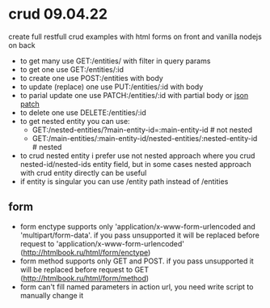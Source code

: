 # crud 09.04.22

create full restfull crud examples with html forms on front and vanilla nodejs on back

- to get many use GET:/entities/ with filter in query params
- to get one use GET:/entities/:id
- to create one use POST:/entities with body
- to update (replace) one use PUT:/entities/:id with body
- to parial update one use PATCH:/entities/:id with partial body or [json patch](http://jsonpatch.com)
- to delete one use DELETE:/entities/:id
- to get nested entity you can use:
  - GET:/nested-entities/?main-entity-id=:main-entity-id # not nested
  - GET:/main-entities/:main-entity-id/nested-entities/:nested-entity-id # nested
- to crud nested entity i prefer use not nested approach where you crud nested-id/nested-ids entity field, but in some cases nested approach with crud entity directly can be useful
- if entity is singular you can use /entity path instead of /entities

## form

- form enctype supports only 'application/x-www-form-urlencoded and 'multipart/form-data'. if you pass unsupported it will be replaced before request to 'application/x-www-form-urlencoded' (http://htmlbook.ru/html/form/enctype)
- form method supports only GET and POST. if you pass unsupported it will be replaced before request to GET (http://htmlbook.ru/html/form/method)
- form can't fill named parameters in action url, you need write script to manually change it
